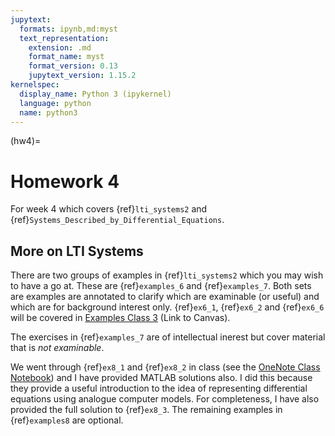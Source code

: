 ```yaml
---
jupytext:
  formats: ipynb,md:myst
  text_representation:
    extension: .md
    format_name: myst
    format_version: 0.13
    jupytext_version: 1.15.2
kernelspec:
  display_name: Python 3 (ipykernel)
  language: python
  name: python3
---
```


(hw4)=
# Homework 4

For week 4 which covers {ref}`lti_systems2` and {ref}`Systems_Described_by_Differential_Equations`.

## More on LTI Systems

There are two groups of examples in {ref}`lti_systems2` which you may wish to have a go at. These are {ref}`examples_6` and {ref}`examples_7`. Both sets are examples are annotated to clarify which are examinable (or useful) and which are for background interest only. {ref}`ex6_1`, {ref}`ex6_2` and {ref}`ex6_6` will be covered in [Examples Class 3](https://canvas.swansea.ac.uk/courses/44965/pages/examples-class-3) (Link to Canvas). 

The exercises in {ref}`examples_7` are of intellectual inerest but cover material that is *not examinable*.

We went through {ref}`ex8_1` and {ref}`ex8_2` in class (see the [OneNote Class Notebook](https://swanseauniversity-my.sharepoint.com/personal/c_p_jobling_swansea_ac_uk/_layouts/15/Doc.aspx?sourcedoc={eaa52967-a060-4ca9-bb39-94cb14558be4}&action=edit&wd=target%28_Content%20Library%2FVirtual%20Whiteboard.one%7C6bda5f73-f1f5-1d47-b53b-b1a8780b9592%2FExamples%20Class%203%7C4124a7c3-4f82-bb47-86b9-84a847c8f8a1%2F%29&wdorigin=NavigationUrl)) and I have provided MATLAB solutions also. I did this because they provide a useful introduction to the idea of representing differential equations using analogue computer models. For completeness, I have also provided the full solution to {ref}`ex8_3`. The remaining examples in {ref}`examples8` are optional.
